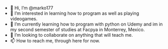 - 👋 Hi, I’m @marko177
- 👀 I’m interested in learning how to program as well as playing videogames.
- 🌱 I’m currently learning how to program with python on Udemy and im in my second semester of studies at Facpya in Monterrey, Mexico.
- 💞️ I’m looking to collaborate on anything that will teach me.
- 📫 How to reach me, through here for now.

<!---
marko177/marko177 is a ✨ special ✨ repository because its `README.md` (this file) appears on your GitHub profile.
You can click the Preview link to take a look at your changes.
--->
